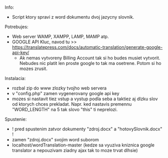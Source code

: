 Info:
  - Script ktory spravi z word dokumentu dvoj jazycny slovnik.

Potrebujes:
  - Web server WAMP, XAMPP, LAMP, MAMP atp.
  - GOOGLE API Kluc, navod tu >> https://translatepress.com/docs/automatic-translation/generate-google-api-key/
    - Ak nemas vytvoreny Billing Account tak si ho budes musiet vytvorit. Nebudes nic platit len proste google to tak ma osetrene. Potom si ho mozes zrusit.
  
Instalacia: 
  - rozbal zip do www zlozky tvojho web servera
  - v "config.php" zamen vygenerovany google api key
  - mozes si nastavit tiez vstup a vystup podla seba a taktiez aj dlzku slov od ktorych chces prekladat. Napr. ked nastavis premennu "WORD_LENGTH" na 5 tak slovo "this" ti neprelozi.
  
Spustenie:
  - ! pred spustenim zatvor dokumenty "zdroj.docx" a "hotovySlovnik.docx" !
  - zamen "zdroj.docx" svojim word suborom
  - localhost/wordTranslation-master (kedze sa vyuziva kniznica google translator a nepouzivam ziadny ajax tak to moze trvat dlhsie)

